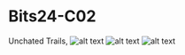 # Bits24-C02
Unchated Trails,
![alt text](https://github.com/TheRPlayer12/Bits24-C02/blob/main/images/Uncharted%20Trails%20%E2%80%94%20Mozilla%20Firefox%2013_04_2024%2019_04_12.png?raw=true)
![alt text](https://github.com/TheRPlayer12/Bits24-C02/blob/main/images/Uncharted%20Trails%20%E2%80%94%20Mozilla%20Firefox%2013_04_2024%2019_04_19.png?raw=true)
![alt text](https://github.com/TheRPlayer12/Bits24-C02/blob/main/images/Uncharted%20Trails%20%E2%80%94%20Mozilla%20Firefox%2013_04_2024%2019_04_23.png?raw=true)
